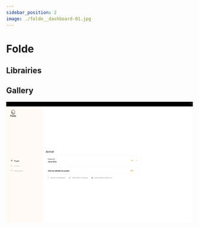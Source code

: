 ```yaml
---
sidebar_position: 2
image: ./folde__dashboard-01.jpg
---
```


# Folde

## Librairies

## Gallery

!['Dashboard'](./folde__dashboard-01.jpg)
